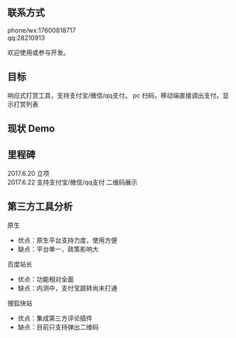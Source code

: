 ## 联系方式   
phone/wx:17600818717  
qq:28210913  

欢迎使用或参与开发。

## 目标
响应式打赏工具，支持支付宝/微信/qq支付。 pc 扫码，移动端直接调出支付。显示打赏列表

## 现状 Demo
<div  name="dashmain" id="dash-main-id-8793a5" class="dash-main-2 8793a5-6"></div>	<script type="text/javascript" charset="utf-8" src="http://word.98ki.com/yimiReward/js/reward.js"></script>

## 里程碑
2017.6.20 立项  
2017.6.22 支持支付宝/微信/qq支付 二维码展示



## 第三方工具分析
原生
* 优点：原生平台支持力度，使用方便
* 缺点：平台单一，政策影响大  

百度站长
* 优点：功能相对全面
* 缺点：内测中，支付宝跳转尚未打通  

搜狐快站
* 优点：集成第三方评论插件
* 缺点：目前只支持弹出二维码


